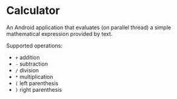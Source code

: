 # Calculator

An Android application that evaluates (on parallel thread) a simple mathematical expression provided by text.

Supported operations:
- `+` addition
- `-` subtraction
- `/` division
- `*` multiplication
- `(` left parenthesis
- `)` right parenthesis
